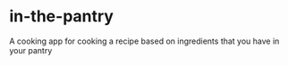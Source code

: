 # in-the-pantry
A cooking app for cooking a recipe based on ingredients that you have in your pantry

